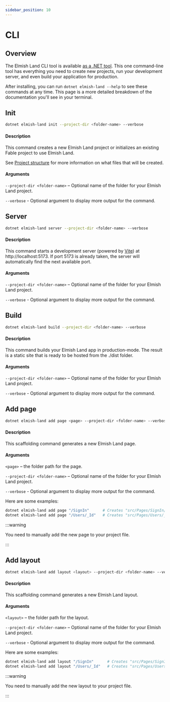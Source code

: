 ```yaml
---
sidebar_position: 10
---
```


# CLI

## Overview

The Elmish Land CLI tool is available [as a .NET tool](https://www.nuget.org/packages/elmish-land/). This one command-line tool has everything you need to create new projects, run your development server, and even build your application for production.

After installing, you can run `dotnet elmish-land --help` to see these commands at any time. This page is a more detailed breakdown of the documentation you'll see in your terminal.

## Init

```bash
dotnet elmish-land init --project-dir <folder-name> --verbose
```

#### Description
This command creates a new Elmish Land project or initializes an existing Fable project to use Elmish Land.

See [Project structure](/docs/getting-started/project-structure) for more information on what files that will be created.

#### Arguments
`--project-dir <folder-name>` – Optional name of the folder for your Elmish Land project.

`--verbose` - Optional argument to display more output for the command.

## Server

```bash
dotnet elmish-land server --project-dir <folder-name> --verbose
```

#### Description
This command starts a development server (powered by [Vite](https://vitejs.dev)) at http://localhost:5173. If port 5173 is already taken, the server will automatically find the next available port.

#### Arguments
`--project-dir <folder-name>` – Optional name of the folder for your Elmish Land project.

`--verbose` - Optional argument to display more output for the command.

## Build

```bash
dotnet elmish-land build --project-dir <folder-name> --verbose
```

#### Description
This command builds your Elmish Land app in production-mode. The result is a static site that is ready to be hosted from the ./dist folder.

#### Arguments
`--project-dir <folder-name>` – Optional name of the folder for your Elmish Land project.

`--verbose` - Optional argument to display more output for the command.

## Add page

```bash
dotnet elmish-land add page <page> --project-dir <folder-name> --verbose
```

#### Description
This scaffolding command generates a new Elmish Land page.

#### Arguments
`<page>` – the folder path for the page.

`--project-dir <folder-name>` – Optional name of the folder for your Elmish Land project.

`--verbose` - Optional argument to display more output for the command.

Here are some examples:
```bash
dotnet elmish-land add page "/SignIn"      # Creates "src/Pages/SignIn/Page.fs"
dotnet elmish-land add page "/Users/_Id"   # Creates "src/Pages/Users/_Id/Page.fs"
```

:::warning

You need to manually add the new page to your project file.

:::

## Add layout

```bash
dotnet elmish-land add layout <layout> --project-dir <folder-name> --verbose
```

#### Description
This scaffolding command generates a new Elmish Land layout.

#### Arguments
`<layout>` – the folder path for the layout.

`--project-dir <folder-name>` – Optional name of the folder for your Elmish Land project.

`--verbose` - Optional argument to display more output for the command.

Here are some examples:
```bash
dotnet elmish-land add layout "/SignIn"      # Creates "src/Pages/SignIn/Layout.fs"
dotnet elmish-land add layout "/Users/_Id"   # Creates "src/Pages/Users/_Id/Layout.fs"
```

:::warning

You need to manually add the new layout to your project file.

:::

